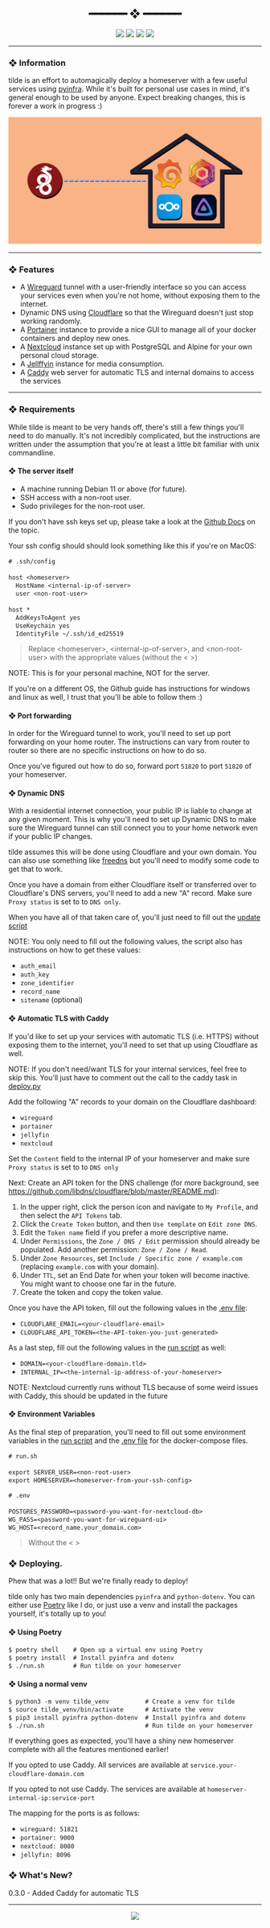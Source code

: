 <h2 align="center"> ━━━━━━  ❖  ━━━━━━ </h2>

<!-- BADGES -->
<div align="center">
   <p></p>
   
   <img src="https://img.shields.io/github/stars/dotzenith/tilde?color=F8BD96&labelColor=302D41&style=for-the-badge">   

   <img src="https://img.shields.io/github/forks/dotzenith/tilde?color=DDB6F2&labelColor=302D41&style=for-the-badge">   

   <img src="https://img.shields.io/github/repo-size/dotzenith/tilde?color=ABE9B3&labelColor=302D41&style=for-the-badge">
   
   <img src="https://img.shields.io/github/commit-activity/y/dotzenith/tilde?color=96CDFB&labelColor=302D41&style=for-the-badge&label=COMMITS"/>
   <br>
</div>

<p/>

---

### ❖ Information 

  <b></b>

  tilde is an effort to automagically deploy a homeserver with a few useful services using [pyinfra](https://pyinfra.com/).
  While it's built for personal use cases in mind, it's general enough to be used by anyone. Expect breaking changes, this is forever a work in progress :)

  <b></b>

  <img src="https://github.com/dotzenith/dotzenith/blob/main/assets/tilde/tilde.png" alt="tilde photo">

---

### ❖ Features

  <b></b>

  - A [Wireguard](https://www.wireguard.com/) tunnel with a user-friendly interface so you can access your services even when you're not home, without exposing them to the internet. 
  - Dynamic DNS using [Cloudflare](https://www.cloudflare.com/) so that the Wireguard doesn't just stop working randomly.
  - A [Portainer](https://www.portainer.io/) instance to provide a nice GUI to manage all of your docker containers and deploy new ones.
  - A [Nextcloud](https://nextcloud.com/) instance set up with PostgreSQL and Alpine for your own personal cloud storage.
  - A [Jellffyin](https://jellyfin.org/) instance for media consumption.
  - A [Caddy](https://caddyserver.com/) web server for automatic TLS and internal domains to access the services

---

### ❖ Requirements

While tilde is meant to be very hands off, there's still a few things you'll need to do manually. It's not incredibly complicated, but the instructions are written under the assumption that you're at least a little bit familiar with unix commandline.

<b></b>

#### ❖ The server itself

- A machine running Debian 11 or above (for future).
- SSH access with a non-root user.
- Sudo privileges for the non-root user.


If you don't have ssh keys set up, please take a look at the [Github Docs](https://docs.github.com/en/authentication/connecting-to-github-with-ssh/generating-a-new-ssh-key-and-adding-it-to-the-ssh-agent) on the topic.


Your ssh config should should look something like this if you're on MacOS:

```
# .ssh/config

host <homeserver>
  HostName <internal-ip-of-server> 
  user <non-root-user>

host *
  AddKeysToAgent yes
  UseKeychain yes
  IdentityFile ~/.ssh/id_ed25519
```
> Replace \<homeserver\>, \<internal-ip-of-server\>, and \<non-root-user\> with the appropriate values (without the < >)

NOTE: This is for your personal machine, NOT for the server. 

If you're on a different OS, the Github guide has instructions for windows and linux as well, I trust that you'll be able to follow them :)

<b></b>

#### ❖ Port forwarding

In order for the Wireguard tunnel to work, you'll need to set up port forwarding on your home router. The instructions can vary from router to router so there are no specific instructions on how to do so.

Once you've figured out how to do so, forward port `51820` to port `51820` of your homeserver.

<b></b>

#### ❖ Dynamic DNS

With a residential internet connection, your public IP is liable to change at any given moment. This is why you'll need to set up Dynamic DNS to make sure the Wireguard tunnel can still connect you to your home network even if your public IP changes.

tilde assumes this will be done using Cloudflare and your own domain. You can also use something like [freedns](https://freedns.afraid.org/) but you'll need to modify some code to get that to work. 

Once you have a domain from either Cloudflare itself or transferred over to Cloudflare's DNS servers, you'll need to add a new "A" record. Make sure `Proxy status` is set to to `DNS only`. 

When you have all of that taken care of, you'll just need to fill out the [update script](./tilde/templates/cloudflare-template.sh) 

NOTE: You only need to fill out the following values, the script also has instructions on how to get these values:

- `auth_email`
- `auth_key`
- `zone_identifier`
- `record_name`
- `sitename` (optional)

<b></b>

#### ❖ Automatic TLS with Caddy

If you'd like to set up your services with automatic TLS (i.e. HTTPS) without exposing them to the internet, you'll need to set that up using Cloudflare as well. 

NOTE: If you don't need/want TLS for your internal services, feel free to skip this. You'll just have to comment out the call to the caddy task in [deploy.py](./tilde/deploy.py)

Add the following "A" records to your domain on the Cloudflare dashboard:

- `wireguard`
- `portainer`
- `jellyfin`
- `nextcloud`

Set the `Content` field to the internal IP of your homeserver and make sure `Proxy status` is set to to `DNS only`

Next: Create an API token for the DNS challenge (for more background, see https://github.com/libdns/cloudflare/blob/master/README.md):

1. In the upper right, click the person icon and navigate to `My Profile`, and then select the `API Tokens` tab.
1. Click the `Create Token` button, and then `Use template` on `Edit zone DNS`.
1. Edit the `Token name` field if you prefer a more descriptive name.
1. Under `Permissions`, the `Zone / DNS / Edit` permission should already be populated. Add another permission: `Zone / Zone / Read`.
1. Under `Zone Resources`, set `Include / Specific zone / example.com` (replacing `example.com` with your domain).
1. Under `TTL`, set an End Date for when your token will become inactive. You might want to choose one far in the future.
1. Create the token and copy the token value.

Once you have the API token, fill out the following values in the [.env file](./tilde/compose/.env):

- `CLOUDFLARE_EMAIL=<your-cloudflare-email>`
- `CLOUDFLARE_API_TOKEN=<the-API-token-you-just-generated>`

As a last step, fill out the following values in the [run script](./run.sh) as well:

- `DOMAIN=<your-cloudflare-domain.tld>`
- `INTERNAL_IP=<the-internal-ip-address-of-your-homeserver>`

NOTE: Nextcloud currently runs without TLS because of some weird issues with Caddy, this should be updated in the future

<b></b>

#### ❖ Environment Variables

As the final step of preparation, you'll need to fill out some environment variables in the [run script](./run.sh) and the [.env file](./tilde/compose/.env) for the docker-compose files.

```
# run.sh

export SERVER_USER=<non-root-user>
export HOMESERVER=<homeserver-from-your-ssh-config>
```

```
# .env

POSTGRES_PASSWORD=<password-you-want-for-nextcloud-db>
WG_PASS=<password-you-want-for-wireguard-ui>
WG_HOST=<record_name.your_domain.com>
```
> Without the < >

### ❖ Deploying.

Phew that was a lot!! But we're finally ready to deploy!

tilde only has two main dependencies `pyinfra` and `python-dotenv`. You can either use [Poetry](https://python-poetry.org/) like I do, or just use a venv and install the packages yourself, it's totally up to you!

#### ❖ Using Poetry

```
$ poetry shell    # Open up a virtual env using Poetry
$ poetry install  # Install pyinfra and dotenv 
$ ./run.sh        # Run tilde on your homeserver
```

#### ❖ Using a normal venv
```
$ python3 -m venv tilde_venv          # Create a venv for tilde
$ source tilde_venv/bin/activate      # Activate the venv
$ pip3 install pyinfra python-dotenv  # Install pyinfra and dotenv
$ ./run.sh                            # Run tilde on your homeserver
```

If everything goes as expected, you'll have a shiny new homeserver complete with all the features mentioned earlier!

If you opted to use Caddy. All services are available at `service.your-cloudflare-domain.com`

If you opted to not use Caddy. The services are available at `homeserver-internal-ip:service-port`

The mapping for the ports is as follows:

- `wireguard: 51821`
- `portainer: 9000`
- `nextcloud: 8080`
- `jellyfin: 8096`

### ❖ What's New? 

0.3.0 - Added Caddy for automatic TLS

---

<div align="center">

   <img src="https://img.shields.io/static/v1.svg?label=License&message=MIT&color=F5E0DC&labelColor=302D41&style=for-the-badge">

</div>
